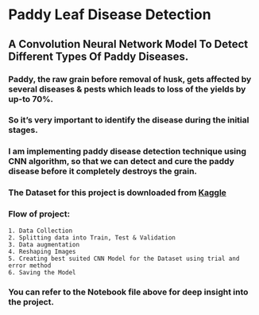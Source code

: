 # Paddy Leaf Disease Detection
## A Convolution Neural Network Model To Detect Different Types Of Paddy Diseases.
### Paddy, the raw grain before removal of husk, gets affected by several diseases & pests which leads to loss of the yields by up-to 70%.
### So it’s very important to identify the disease during the initial stages.
### I am implementing paddy disease detection technique using CNN algorithm, so that we can detect and cure the paddy disease before it completely destroys the grain.
### The Dataset for this project is downloaded from [Kaggle](https://www.kaggle.com/competitions/paddy-disease-classification)

### Flow of project:
```
1. Data Collection
2. Splitting data into Train, Test & Validation
3. Data augmentation
4. Reshaping Images
5. Creating best suited CNN Model for the Dataset using trial and error method
6. Saving the Model 
```

### You can refer to the Notebook file above for deep insight into the project.
